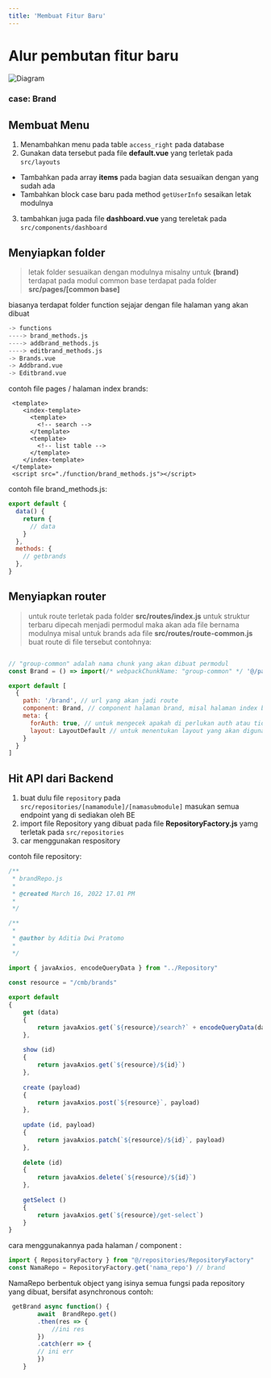 ```yaml
---
title: 'Membuat Fitur Baru'
---
```


# Alur pembutan fitur baru
![Diagram](diagram.jpg)
### case: Brand
## Membuat Menu
1. Menambahkan menu pada table `access_right` pada database
2. Gunakan data tersebut pada file **default.vue** yang terletak pada `src/layouts`
- Tambahkan pada array **items** pada bagian data sesuaikan dengan yang sudah ada
- Tambahkan block case baru pada method `getUserInfo` sesaikan letak modulnya
3. tambahkan juga pada file **dashboard.vue** yang tereletak pada `src/components/dashboard`

## Menyiapkan folder 
>letak folder sesuaikan dengan modulnya misalny untuk  **(brand)** terdapat pada modul common base terdapat pada folder **src/pages/[common base]**

biasanya terdapat folder function sejajar dengan file halaman yang akan dibuat

``` Python
-> functions
----> brand_methods.js
----> addbrand_methods.js
----> editbrand_methods.js
-> Brands.vue
-> Addbrand.vue
-> Editbrand.vue
```

contoh file pages / halaman index brands:


``` vue
 <template>
    <index-template>
      <template>
        <!-- search -->
      </template>
      <template>
        <!-- list table -->
      </template>
    </index-template>
 </template>
 <script src="./function/brand_methods.js"></script>
```

contoh file brand_methods.js:
``` javascript
export default {
  data() {
    return {
      // data
    }
  },
  methods: {
    // getbrands
  },
}
```

## Menyiapkan router 
> untuk route terletak pada folder **src/routes/index.js** untuk struktur terbaru dipecah menjadi permodul maka akan ada file bernama modulnya misal untuk brands ada file 
**src/routes/route-common.js**
buat route di file tersebut contohnya: 
```javascript

// "group-common" adalah nama chunk yang akan dibuat permodul
const Brand = () => import(/* webpackChunkName: "group-common" */ '@/pages/common_base/brand/Brand')

export default [
  {
    path: '/brand', // url yang akan jadi route
    component: Brand, // component halaman brand, misal halaman index brands || halaman add brands || halaman edit brands
    meta: {
      forAuth: true, // untuk mengecek apakah di perlukan auth atau tidak
      layout: LayoutDefault // untuk menentukan layout yang akan digunakan
    }
  }
]

```


## Hit API dari Backend
1. buat dulu file `repository` pada `src/repositories/[namamodule]/[namasubmodule]` masukan semua endpoint yang di sediakan oleh BE
2. import file Repository yang dibuat pada file **RepositoryFactory.js** yamg terletak pada `src/repositories`
3. car menggunakan respository 

contoh file repository:
``` javascript
/**
 * brandRepo.js
 *
 * @created March 16, 2022 17.01 PM
 *
 */

/**
 *
 * @author by Aditia Dwi Pratomo
 *
 */

import { javaAxios, encodeQueryData } from "../Repository"

const resource = "/cmb/brands"
 
export default 
{
    get (data) 
    {
        return javaAxios.get(`${resource}/search?` + encodeQueryData(data))
    },
 
    show (id) 
    {
        return javaAxios.get(`${resource}/${id}`)
    },
 
    create (payload) 
    {
        return javaAxios.post(`${resource}`, payload)
    },
 
    update (id, payload) 
    {
        return javaAxios.patch(`${resource}/${id}`, payload)
    },
 
    delete (id) 
    {
        return javaAxios.delete(`${resource}/${id}`)
    },
 
    getSelect () 
    {
        return javaAxios.get(`${resource}/get-select`)
    }
}

```

cara menggunakannya pada halaman / component :

``` javascript
import { RepositoryFactory } from "@/repositories/RepositoryFactory"
const NamaRepo = RepositoryFactory.get('nama_repo') // brand
```


NamaRepo berbentuk object yang isinya semua fungsi pada repository yang dibuat, bersifat asynchronous contoh:

``` javascript
 getBrand async function() {
   		await  BrandRepo.get()
   		.then(res => {
   			//ini res
   		})
   		.catch(err => {
   		// ini err
	    })
	}
```

